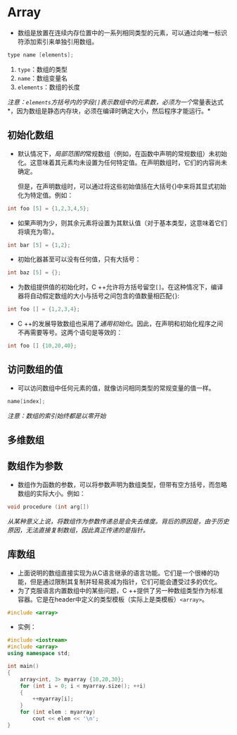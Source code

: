 # Array

- 数组是放置在连续内存位置中的一系列相同类型的元素，可以通过向唯一标识符添加索引来单独引用数组。



```c++
type name [elements];
```

1. `type`：数组的类型
2. `name`：数组变量名
3. `elements`：数组的长度



*注意：`elements`方括号内的字段`[]`表示数组中的元素数，必须为一个*常量表达式*，因为数组是静态内存块，必须在编译时确定大小，然后程序才能运行。*



## 初始化数组

- 默认情况下，*局部范围的*常规数组（例如，在函数中声明的常规数组）未初始化。这意味着其元素均未设置为任何特定值。在声明数组时，它们的内容尚未确定。

  但是，在声明数组时，可以通过将这些初始值括在大括号{}中来将其显式初始化为特定值。例如：

```c++
int foo [5] = {1,2,3,4,5};
```



- 如果声明为少，则其余元素将设置为其默认值（对于基本类型，这意味着它们将填充为零）。

```c++
int bar [5] = {1,2};
```



- 初始化器甚至可以没有任何值，只有大括号：

```c++
int baz [5] = {};
```



- 为数组提供值的初始化时，C ++允许将方括号留空`[]`。在这种情况下，编译器将自动假定数组的大小与括号之间包含的值数量相匹配`{`}:

```c++
int foo [] = {1,2,3,4};
```



- C ++的发展导致数组也采用了*通用初始化*。因此，在声明和初始化程序之间不再需要等号。这两个语句是等效的：

```c++
int foo [] {10,20,40};
```



## 访问数组的值

- 可以访问数组中任何元素的值，就像访问相同类型的常规变量的值一样。

```c++
name[index];
```

*注意：数组的索引始终都是以零开始*



## 多维数组



## 数组作为参数

- 数组作为函数的参数，可以将参数声明为数组类型，但带有空方括号，而忽略数组的实际大小。例如：

```c++
void procedure (int arg[])
```



*从某种意义上说，将数组作为参数传递总是会失去维度。背后的原因是，由于历史原因，无法直接复制数组，因此真正传递的是指针。*



## 库数组

- 上面说明的数组直接实现为从C语言继承的语言功能。它们是一个很棒的功能，但是通过限制其复制并轻易衰减为指针，它们可能会遭受过多的优化。
- 为了克服语言内置数组中的某些问题，C ++提供了另一种数组类型作为标准容器。它是在header中定义的类型模板（实际上是类模板）`<array>`。

```c++
#include <array>
```



- 实例：

```c++
#include <iostream>
#include <array>
using namespace std;

int main()
{
    array<int, 3> myarray {10,20,30};
    for (int i = 0; i < myarray.size(); ++i)
    {
        ++myarray[i];
    }
    for (int elem : myarray)
        cout << elem << '\n';
}
```


